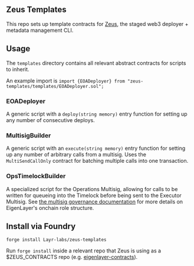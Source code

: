 ## Zeus Templates

This repo sets up template contracts for [Zeus](https://github.com/Layr-Labs/zeus), the staged web3 deployer + metadata management CLI.

## Usage

The `templates` directory contains all relevant abstract contracts for scripts to inherit.

An example import is `import {EOADeployer} from "zeus-templates/templates/EOADeployer.sol";`

### EOADeployer

A generic script with a `deploy(string memory)` entry function for setting up any number of consecutive deploys.

### MultisigBuilder

A generic script with an `execute(string memory)` entry function for setting up any number of arbitrary calls from a multisig. Uses the `MultiSendCallOnly` contract for batching multiple calls into one transaction.

### OpsTimelockBuilder

A specialized script for the Operations Multisig, allowing for calls to be written for queueing into the Timelock before being sent to the Executor Multisig. See [the multisig governance documentation](https://docs.eigenlayer.xyz/eigenlayer/security/multisig-governance) for more details on EigenLayer's onchain role structure.

## Install via Foundry

```shell
forge install Layr-labs/zeus-templates
```

Run `forge install` inside a relevant repo that Zeus is using as a $ZEUS_CONTRACTS repo (e.g. [eigenlayer-contracts](https://github.com/Layr-Labs/eigenlayer-contracts)).

